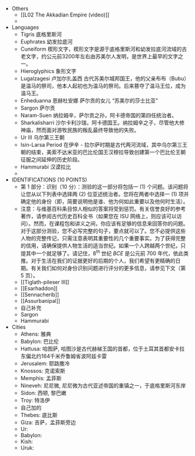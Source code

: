 - Others
	- [[L02 The Akkadian Empire (video)]]
	-
- Languages
	- Tigris 底格里斯河
	- Euphrates 幼发拉底河
	- Cuneiform 楔形文字，楔形文字是源于底格里斯河和幼发拉底河流域的古老文字，约公元前3200年左右由苏美尔人发明，是世界上最早的文字之一。
	- Hieroglyphics 象形文字
	- Lugalzagesi 卢加尔扎盖西 古代苏美尔城邦国王，他的父亲布布（Bubu）是温马的祭司，他本人起初也为温马的祭司。后来篡夺了温马王位，成为温马王。
	- Enheduanna 恩赫杜安娜 萨尔贡的女儿 “苏美尔的莎士比亚”
	- Sargon 萨尔贡
	- Naram-Suen 纳拉姆辛，萨尔贡之孙，阿卡德帝国的第四任统治者。
	- Sharkalisharri 沙尔卡利沙瑞，阿卡德国王。纳拉姆辛之子，尽管他大修神庙，然而面对游牧民族的叛乱最终导致他的失败。
	- Ur III 乌尔第三王朝
	- Isin-Larsa Period 在伊辛 - 拉尔萨时期是古代两河流域，其中乌尔第三王朝的结束，美索不达米亚的巴比伦国王汉穆拉导致创建第一个巴比伦王朝征服之间延伸的历史阶段。
	- Hammurabi 汉谟拉比
	-
- IDENTIFICATIONS (10 POINTS)
	- 第 1 部分：识别（10 分）：测验的这一部分将包括一 (1) 个问题。该问题将让您从以下列表中选择两 (2) 位亚述统治者。您将在两者中选择一 (1) 项并确定他的身份（即，简要说明他是谁、他为何如此重要以及他何时生活）。
	- 注意：与维基百科条目惊人相似的答案将受到惩罚。有关信誉良好的参考著作，请参阅古代历史百科全书（如果您在 ISU 网络上，则应该可以访问）。然而，在课程包和讲义之间，你应该有足够的信息来回答你的问题。对于这部分测验，您不必写完整的句子，要点就可以了。您不必提供这些人物的完整传记，只需注意表明其重要性的几个重要事实。为了获得完整的信用，请确保提供人物生活的适当世纪。如果一个人跨越两个世纪，只提其中一个就足够了。请记住，$8^{\text {th }}$ 世纪 $B C E$ 是公元前 700 年代，依此类推。对于生活在我们的证据更好的后期的个人，我们希望有更精确的日期。有关我们如何对身份识别问题进行评分的更多信息，请参见下文（第 5 页$）$。
	- [[Tiglath-pileser III]]
	- [[Esarhaddon]]
	- [[Sennacherib]]
	- [[Assurbanipal]]
	- 自己补充
	- Sargon
	- Hammurabi
- Cities
	- Athens: 雅典
	- Babylon: 巴比伦
	- Hattusa: 哈图萨, 哈图沙是古代赫梯王国的首都，位于土耳其首都安卡拉东偏北约164千米乔鲁姆省波阿兹卡雷
	- Jerusalem: 耶路撒冷
	- Knossos: 克诺索斯
	- Memphis: 孟菲斯
	- Nineveh: 尼尼微, 尼尼微为古代亚述帝国的重镇之一，于底格里斯河东岸
	- Sidon: 西顿, 黎巴嫩
	- Troy: 特洛伊
	- 自己加的
	- Thebes: 底比斯
	- Giza: 吉萨，孟菲斯旁边
	- Ur:
	- Babylon:
	- Kish:
	- Uruk: